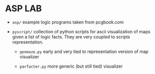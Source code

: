 
ASP LAB
=======

* ``asp/`` example logic programs taken from pcgbook.com

* ``pyscript/`` collection of python scripts for ascii visualization
of maps given a list of logic facts. They are very coupled to scripts
representation.

	* ``genmaze.py`` early and very tied to representation version of map visualizer

	* ``parfacter.py`` more generic (but still tied) visualizer

